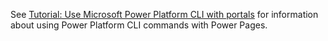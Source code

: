 See [Tutorial: Use Microsoft Power Platform CLI with portals](/power-apps/maker/portals/power-apps-cli-tutorial) for information about using Power Platform CLI commands with Power Pages.